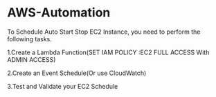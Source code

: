 # AWS-Automation

To Schedule Auto Start Stop EC2 Instance, you need to perform the following tasks.

1.Create a Lambda Function(SET IAM POLICY :EC2 FULL ACCESS With ADMIN ACCESS)

2.Create an Event Schedule(Or use CloudWatch)

3.Test and Validate your EC2 Schedule
